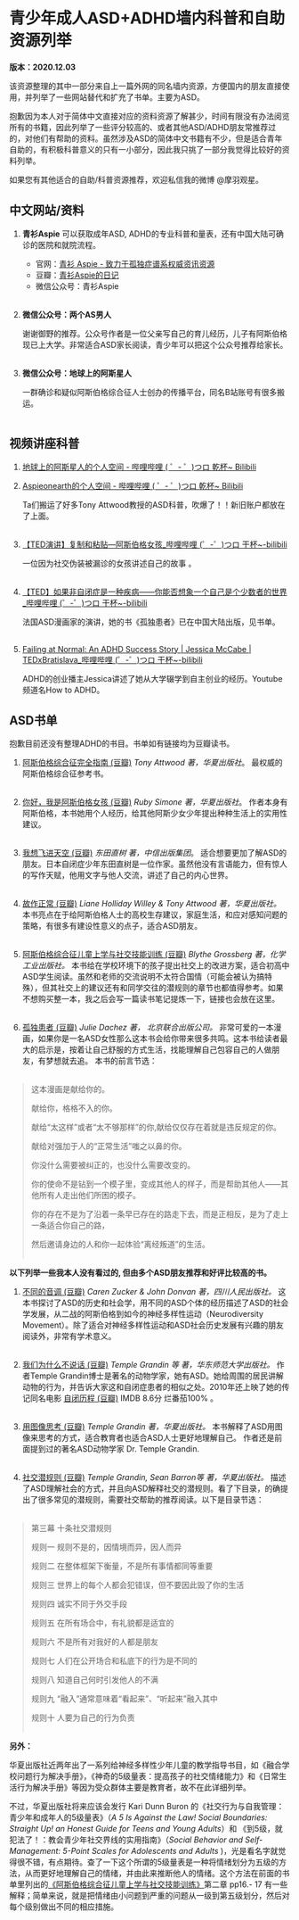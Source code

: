 # 青少年成人ASD+ADHD墙内科普和自助资源列举

**版本：2020.12.03**

该资源整理的其中一部分来自上一篇外网的同名墙内资源，方便国内的朋友直接使用，并列举了一些网站替代和扩充了书单。主要为ASD。

抱歉因为本人对于简体中文直接对应的资料资源了解甚少，时间有限没有办法阅览所有的书籍，因此列举了一些评分较高的、或者其他ASD/ADHD朋友常推荐过的，对他们有帮助的资料。虽然涉及ASD的简体中文书籍有不少，但是适合青年自助的，有积极科普意义的只有一小部分，因此我只挑了一部分我觉得比较好的资料列举。

如果您有其他适合的自助/科普资源推荐，欢迎私信我的微博 @摩羽观星。

## 中文网站/资料
1. **青衫Aspie**
   可以获取成年ASD,  ADHD的专业科普和量表，还有中国大陆可确诊的医院和就院流程。
	  * 官网：[青衫 Aspie - 致力于孤独症谱系权威资讯资源](https://qingshanasd.cn/)
	  * 豆瓣：[青衫Aspie的日记](https://www.douban.com/people/Qingshan_Aspie/notes)
	  * 微信公众号：青衫Aspie
<br/><br/>

2. **微信公众号：两个AS男人**

    谢谢御野的推荐。公众号作者是一位父亲写自己的育儿经历，儿子有阿斯伯格现已上大学。非常适合ASD家长阅读，青少年可以把这个公众号推荐给家长。
<br/><br/>

3. **微信公众号：地球上的阿斯星人**

   一群确诊和疑似阿斯伯格综合征人士创办的传播平台，同名B站账号有很多搬运。
<br/><br/>

## 视频讲座科普

1. [地球上的阿斯星人的个人空间 - 哔哩哔哩 ( ゜- ゜)つロ 乾杯~ Bilibili](https://space.bilibili.com/180078646)

2. [Aspieonearth的个人空间 - 哔哩哔哩 ( ゜- ゜)つロ 乾杯~ Bilibili](https://space.bilibili.com/188510481)

   Ta们搬运了好多Tony Attwood教授的ASD科普，吹爆了！！新旧账户都放在了上面。<br/><br/>


3. [【TED演讲】复制和粘贴—阿斯伯格女孩_哔哩哔哩 (゜-゜)つロ 干杯~-bilibili](https://www.bilibili.com/video/BV1it411F7wR?from=search&seid=14519758367442248416) 

    一位因为社交伪装被漏诊的女孩讲述自己的故事 。<br/><br/>

4. [【TED】如果非自闭症是一种疾病——你能否想象一个自己是个少数者的世界_哔哩哔哩 (゜-゜)つロ 干杯~-bilibili](https://www.bilibili.com/video/BV1jJ411a7Nt) 

    法国ASD漫画家的演讲，她的书《孤独患者》已在中国大陆出版，见书单。
<br/><br/>

5. [Failing at Normal: An ADHD Success Story | Jessica McCabe | TEDxBratislava_哔哩哔哩 (゜-゜)つロ 干杯~-bilibili](https://www.bilibili.com/video/BV1q4411o78G/)
 
    ADHD的创业播主Jessica讲述了她从大学辍学到自主创业的经历。Youtube频道名How to ADHD。


## ASD书单

抱歉目前还没有整理ADHD的书目。书单如有链接均为豆瓣读书。

1. [阿斯伯格综合征完全指南 (豆瓣)](https://book.douban.com/subject/11524925/)  *Tony Attwood 著，华夏出版社*。
最权威的阿斯伯格综合征参考书。
<br/><br/>

2. [你好，我是阿斯伯格女孩 (豆瓣)](https://book.douban.com/subject/26721515/)  *Ruby Simone 著，华夏出版社*。
 作者本身有阿斯伯格，本书她用个人经历，给其他阿斯少女少年提出种种生活上的实用性建议。
<br/><br/>

3. [我想飞进天空 (豆瓣)](https://book.douban.com/subject/26759534/) *东田直树 著，中信出版集团*。
适合想要更加了解ASD的朋友。日本自闭症少年东田直树是一位作家。虽然他没有言语能力，但有惊人的写作天赋，他用文字与他人交流，讲述了自己的内心世界。
<br/><br/>

4. [故作正常 (豆瓣)](https://book.douban.com/subject/26958752/)  *Liane Holliday Willey & Tony Attwood 著，华夏出版社。*
本书亮点在于给阿斯伯格人士的高校生存建议，家庭生活，和应对感知问题的策略，有很多有建设性意义的点子，适合ASD朋友。
<br/><br/>

5. [阿斯伯格综合征儿童上学与社交技能训练 (豆瓣)](https://book.douban.com/subject/33445975/) *Blythe Grossberg 著，化学工业出版社。* <a name="book1">
本书给在学校环境下的孩子提出社交上的改进方案，适合初高中ASD学生阅读。虽然和老师的交流说明不太符合国情（可能会被认为搞特殊），但其社交上的建议还有和同学交往的潜规则的章节也都值得参考。如果不想购买整一本，我之后会写一篇读书笔记提炼一下，链接也会放在这里。
<br/><br/>

6. [孤独患者 (豆瓣)](https://book.douban.com/subject/30487959/) *Julie Dachez 著， 北京联合出版公司。*
非常可爱的一本漫画，如果你是一名ASD女性那么这本书会给你带来很多共鸣。这本书给读者最大的启示是，按着让自己舒服的方式生活，找能理解自己包容自己的人做朋友，有梦想就去追。
本书的前言节选：
<br/><br/>
> 这本漫画是献给你的。
>
> 献给你，格格不入的你。
>
> 献给“太这样”或者“太不够那样”的你,献给仅仅存在着就是违反规定的你。
>
> 献给对强加于人的“正常生活”嗤之以鼻的你。
>
> 你没什么需要被纠正的，也没什么需要改变的。
>
> 你的使命不是钻到一个模子里，变成其他人的样子，而是帮助其他人——其他所有人走出他们所困的模子。
>
> 你的存在不是为了沿着一条早已存在的路走下去，而是正相反，是为了走上一条适合你自己的路，
>
> 然后邀请身边的人和你一起体验“离经叛道”的生活。
<br/><br/>

**以下列举一些我本人没有看过的,  但由多个ASD朋友推荐和好评比较高的书。**

1. [不同的音调 (豆瓣)](https://book.douban.com/subject/30486813/)  *Caren Zucker & John Donvan 著，四川人民出版社。*
这本书探讨了ASD的历史和社会学，用不同的ASD个体的经历描述了ASD的社会学发展，从二战的阿斯伯格到如今的神经多样性运动（Neurodiversity Movement）。除了适合对神经多样性运动和ASD社会历史发展有兴趣的朋友阅读外，非常有学术意义。
<br/><br/>

2. [我们为什么不说话 (豆瓣)](https://book.douban.com/subject/3016336/) *Temple Grandin 等 著，华东师范大学出版社。*
作者Temple Grandin博士是著名的动物学家，她有ASD。她给周围的居民讲解动物的行为，并告诉大家这和自闭症患者的相似之处。2010年还上映了她的传记同名电影 [自闭历程 (豆瓣)](https://movie.douban.com/subject/3236904/) IMDB 8.6分 烂番茄100% 。
<br/><br/>

3. [用图像思考 (豆瓣)](https://book.douban.com/subject/25717296/) *Temple Grandin 著，华夏出版社。*
本书解释了ASD用图像来思考的方式，适合教育者也适合ASD人士更好地理解自己。 作者还是前面提到过的著名ASD动物学家 Dr. Temple Grandin.
<br/><br/>

4. [社交潜规则 (豆瓣)](https://book.douban.com/subject/21967741/) *Temple Grandin, Sean Barron等 著，华夏出版社。*
描述了ASD理解社会的方式，并且向ASD解释社交的潜规则。看了下目录，的确提出了很多常见的潜规则，需要社交帮助的推荐阅读。以下是目录节选：
  <br/><br/>
> 第三幕 十条社交潜规则
>
> 规则一 规则不是的，因情境而异，因人而异
>
> 规则二 在整体框架下衡量，不是所有事情都同等重要
>
> 规则三 世界上的每个人都会犯错误，但不要因此毁了你的生活
>
> 规则四 诚实不同于外交手段
>
> 规则五 在所有场合中，有礼貌都是适宜的
> 
> 规则六 不是所有对我好的人都是朋友
> 
> 规则七 人们在公开场合和私底下的行为是不同的
>
> 规则八 知道自己何时引发他人的不满
>
> 规则九 “融入”通常意味着“看起来”、“听起来”融入其中
>
> 规则十 人要为自己的行为负责
  <br/><br/>

**另外：**

华夏出版社近两年出了一系列给神经多样性少年儿童的教学指导书目，如《融合学校问题行为解决手册》，《神奇的5级量表：提高孩子的社交情绪能力》和《日常生活行为解决手册》等因为受众群体主要是教育者，故不在此详细列举。

不过，华夏出版社将来应该会发行 Kari Dunn Buron 的《社交行为与自我管理：青少年和成年人的5级量表》（*A 5 Is Against the Law! Social Boundaries: Straight Up! an Honest Guide for Teens and Young Adults*）和
《到5级，就犯法了！：教会青少年社交界线的实用指南》（*Social Behavior and Self-Management: 5-Point Scales for Adolescents and Adults* )，光是看名字就觉得很不错，有点期待。查了一下这个所谓的5级量表是一种将情绪划分为五级的方法，从而更好地理解自己的情绪，并由此来推断他人的情绪。这个方法在前面的书单里列出的[《阿斯伯格综合征儿童上学与社交技能训练》](#book1)第二章 pp16.- 17 有一些解释；简单来说，就是把情绪由小问题到严重的问题从一级到第五级划分，然后对每个级别做出不同的相应措施。




